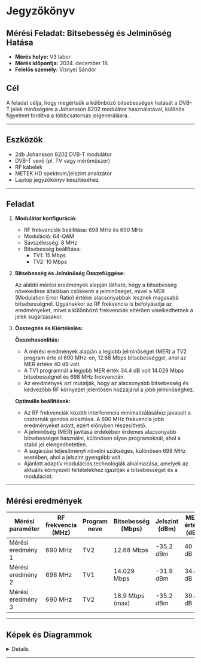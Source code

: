 # Jegyzőkönyv

## Mérési Feladat: Bitsebesség és Jelminőség Hatása

- **Mérés helye:** V3 labor
- **Mérés időpontja:** 2024. december 18.
- **Felelős személy:** Visnyei Sándor

## Cél

A feladat célja, hogy megértsük a különböző bitsebességek hatását a DVB-T jelek minőségére a Johansson 8202 modulátor használatával, különös figyelmet fordítva a többcsatornás jelgenerálásra.

---

## Eszközök

- 2db Johansson 8202 DVB-T modulátor
- DVB-T vevő (pl. TV vagy mérőműszer)
- RF kábelek
- METEK HD spektrum/jelszint analizátor
- Laptop jegyzőkönyv készítéséhez

---

## Feladat

1. **Modulátor konfiguráció:**
   - RF frekvenciák beállítása: 698 MHz és 690 MHz
   - Moduláció: 64-QAM
   - Sávszélesség: 8 MHz
   - Bitsebesség beállítása: 
     - TV1: 15 Mbps
     - TV2: 10 Mbps

2. **Bitsebesség és Jelminőség Összefüggése:**

   Az alábbi mérési eredmények alapján látható, hogy a bitsebesség növekedése általában csökkenti a jelminőséget, mivel a MER (Modulation Error Ratio) értékei alacsonyabbak lesznek magasabb bitsebességnél. Ugyanakkor az RF frekvencia is befolyásolja az eredményeket, mivel a különböző frekvenciák eltérően viselkedhetnek a jelek sugárzásakor.

3. **Összegzés és Kiértékelés:**

   **Összehasonlítás:**
   - A mérési eredmények alapján a legjobb jelminőséget (MER) a TV2 program érte el 690 MHz-en, 12.68 Mbps bitsebességgel, ahol az MER értéke 40 dB volt.
   - A TV1 programnál a legjobb MER érték 34.4 dB volt 14.029 Mbps bitsebességnél és 698 MHz frekvencián.
   - Az eredmények azt mutatják, hogy az alacsonyabb bitsebesség és kedvezőbb RF környezet jelentősen hozzájárul a jobb jelminőséghez.

   **Optimális beállítások:**
   - Az RF frekvenciák közötti interferencia minimalizálásához javasolt a csatornák gondos elosztása. A 690 MHz frekvencia jobb eredményeket adott, ezért előnyben részesíthető.
   - A jelminőség (MER) javítása érdekében érdemes alacsonyabb bitsebességet használni, különösen olyan programoknál, ahol a stabil jel elengedhetetlen.
   - A sugárzási teljesítményt növelni szükséges, különösen 698 MHz esetében, ahol a jelszint gyengébb volt.
   - Ajánlott adaptív modulációs technológiák alkalmazása, amelyek az aktuális környezeti feltételekhez igazítják a bitsebességet és a modulációt.

---

## Mérési eredmények

| Mérési paraméter         | RF frekvencia (MHz) | Program neve | Bitsebesség (Mbps) | Jelszint (dBm) | MER érték (dB) |
|--------------------------|---------------------|--------------|---------------------|----------------|----------------|
| Mérési eredmény 1        | 690 MHz             | TV2          | 12.68 Mbps          | -35.2 dBm      | 40 dB          |
| Mérési eredmény 2        | 698 MHz             | TV1          | 14.029 Mbps         | -31.9 dBm      | 34.4 dB        |
| Mérési eredmény 3        | 690 MHz             | TV2          | 18.9 Mbps (max)     | -35.2 dBm      | 39.4 dB        |

---

## Képek és Diagrammok

<details>
   <img src="https://sancy1021.github.io/Tavkozles/05 Bitsebesség jelminőség mérés/its_snapshot_0001.bmp"/>
   <img src="https://sancy1021.github.io/Tavkozles/05 Bitsebesség jelminőség mérés/its_snapshot_0002.bmp"/>
   <img src="https://sancy1021.github.io/Tavkozles/05 Bitsebesség jelminőség mérés/its_snapshot_0003.bmp"/>

<br>


   <img src="https://sancy1021.github.io/Tavkozles/05 Bitsebesség jelminőség mérés/its_snapshot_0004.bmp"/>
   <img src="https://sancy1021.github.io/Tavkozles/05 Bitsebesség jelminőség mérés/its_snapshot_0005.bmp"/>
   <img src="https://sancy1021.github.io/Tavkozles/05 Bitsebesség jelminőség mérés/its_snapshot_0006.bmp"/>

<br>


   <img src="https://sancy1021.github.io/Tavkozles/05 Bitsebesség jelminőség mérés/its_snapshot_0007.bmp"/>
   <img src="https://sancy1021.github.io/Tavkozles/05 Bitsebesség jelminőség mérés/its_snapshot_0008.bmp"/>

<br>
   
   <img src="https://sancy1021.github.io/Tavkozles/05 Bitsebesség jelminőség mérés/9772640a-cde7-45e4-8f24-9ededfb55cda.png"/>
</details>   

---

